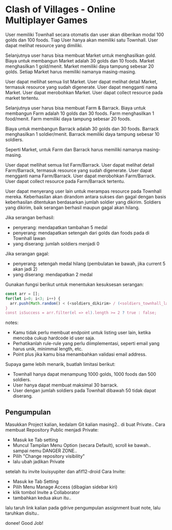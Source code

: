 # Clash of Villages - Online Multiplayer Games

User memiliki Townhall secara otomatis dan user akan diberikan modal 100 golds dan 100 foods.
Tiap User hanya akan memiliki satu Townhall.
User dapat melihat resource yang dimiliki.

Selanjutnya user harus bisa membuat Market untuk menghasilkan gold.
Biaya untuk membangun Market adalah 30 golds dan 10 foods.
Market menghasilkan 1 gold/menit.
Market memiliki daya tampung sebesar 20 golds.
Setiap Market harus memiliki namanya masing-masing.

User dapat mellihat semua list Market.
User dapat melihat detail Market, termasuk resource yang sudah digenerate.
User dapat mengganti nama Market.
User dapat merobohkan Market.
User dapat collect resource pada market tertentu.

Selanjutnya user harus bisa membuat Farm & Barrack.
Biaya untuk membangun Farm adalah 10 golds dan 30 foods.
Farm menghasilkan 1 food/menit.
Farm memiliki daya tampung sebesar 20 foods.

Biaya untuk membangun Barrack adalah 30 golds dan 30 foods.
Barrack menghasilkan 1 soldier/menit.
Barrack memiliki daya tampung sebesar 10 soldiers.

Seperti Market, untuk Farm dan Barrack harus memiliki namanya masing-masing.

User dapat mellihat semua list Farm/Barrack.
User dapat melihat detail Farm/Barrack, termasuk resource yang sudah digenerate.
User dapat mengganti nama Farm/Barrack.
User dapat merobohkan Farm/Barrack.
User dapat collect resource pada Farm/Barrack tertentu.

User dapat menyerang user lain untuk merampas resource pada Townhall mereka. Keberhasilan akan dirandom antara sukses dan gagal dengan basis keberhasilan ditentukan berdasarkan jumlah soldier yang dikirim. Soldiers yang dikirim, baik serangan berhasil maupun gagal akan hilang.

Jika serangan berhasil:
- penyerang: mendapatkan tambahan 5 medal
- penyerang: mendapatkan setengah dari golds dan foods pada di Townhall lawan
- yang diserang: jumlah soldiers menjadi 0

Jika serangan gagal:
- penyerang: setengah medal hilang (pembulatan ke bawah, jika current 5 akan jadi 2)
- yang diserang: mendapatkan 2 medal

Gunakan fungsi berikut untuk menentukan kesuksesan serangan:

```js
const arr = [];
for(let i=0; i<3; i++) {
  arr.push(Math.random() < (<soldiers_dikirim> / (<soldiers_townhall_lawan> + 1)))
}
const isSuccess = arr.filter(el => el).length >= 2 ? true : false;
```

notes:
- Kamu tidak perlu membuat endpoint untuk listing user lain, ketika mencoba cukup hardcode id user saja.
- Perhatikanlah rule-rule yang perlu diimplementasi, seperti email yang harus unik, minimmal length, etc.
- Point plus jika kamu bisa menambahkan validasi email address.


Supaya game lebih menarik, buatlah limitasi berikut:
- Townhall hanya dapat menampung 1000 golds, 1000 foods dan 500 soldiers.
- User hanya dapat membuat maksimal 30 barrack.
- User dengan jumlah soldiers pada Townhall dibawah 50 tidak dapat diserang.

## Pengumpulan

Masukkan Project kalian, kedalam Git kalian masing2..
di buat Private..
Cara membuat Repository Public menjadi Private:
- Masuk ke Tab setting
- Muncul Tampilan Menu Option (secara Default), scroll ke bawah.. sampai nemu DANGER ZONE..
- Pilih "Change repository visibility"
- lalu ubah jadikan Private

setelah itu invite louisyupiter dan afif12-droid
Cara Invite:
- Masuk ke Tab Setting 
- Pilih Menu Manage Access (dibagian sidebar kiri)
- klik tombol Invite a Collaborator
- tambahkan kedua akun itu..

lalu taruh link kalian pada gdrive pengumpulan assignment
buat note, lalu taruhkan disitu..

donee! Good Job!
